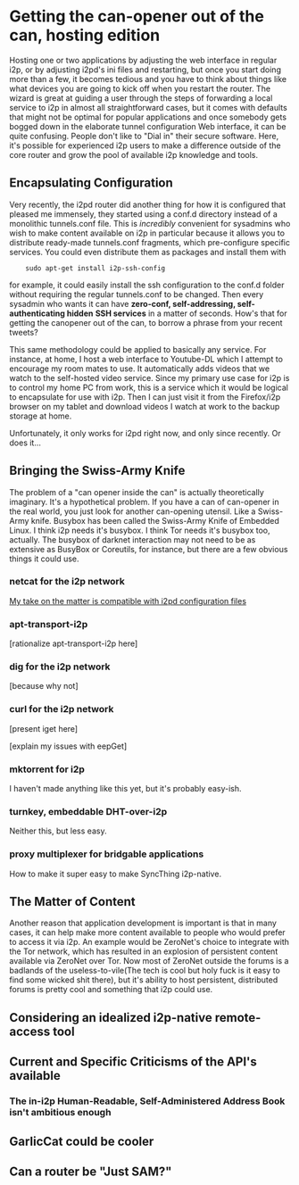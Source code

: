 Getting the can-opener out of the can, hosting edition
======================================================

Hosting one or two applications by adjusting the web interface in regular i2p,
or by adjusting i2pd's ini files and restarting, but once you start doing more
than a few, it becomes tedious and you have to think about things like what
devices you are going to kick off when you restart the router. The wizard is
great at guiding a user through the steps of forwarding a local service to i2p
in almost all straightforward cases, but it comes with defaults that might not
be optimal for popular applications and once somebody gets bogged down in the
elaborate tunnel configuration Web interface, it can be quite confusing. People
don't like to "Dial in" their secure software. Here, it's possible for
experienced i2p users to make a difference outside of the core router and grow
the pool of available i2p knowledge and tools.

Encapsulating Configuration
---------------------------

Very recently, the i2pd router did another thing for how it is configured that
pleased me immensely, they started using a conf.d directory instead of a
monolithic tunnels.conf file. This is *incredibly* convenient for sysadmins who
wish to make content available on i2p in particular because it allows you to
distribute ready-made tunnels.conf fragments, which pre-configure specific
services. You could even distribute them as packages and install them with

        sudo apt-get install i2p-ssh-config

for example, it could easily install the ssh configuration to the conf.d folder
without requiring the regular tunnels.conf to be changed. Then every sysadmin
who wants it can have **zero-conf, self-addressing, self-authenticating hidden**
**SSH services** in a matter of seconds. How's that for getting the canopener
out of the can, to borrow a phrase from your recent tweets?

This same methodology could be applied to basically any service. For instance,
at home, I host a web interface to Youtube-DL which I attempt to encourage my
room mates to use. It automatically adds videos that we watch to the self-hosted
video service. Since my primary use case for i2p is to control my home PC from
work, this is a service which it would be logical to encapsulate for use with
i2p. Then I can just visit it from the Firefox/i2p browser on my tablet and
download videos I watch at work to the backup storage at home.

Unfortunately, it only works for i2pd right now, and only since recently. Or
does it...

Bringing the Swiss-Army Knife
-----------------------------

The problem of a "can opener inside the can" is actually theoretically
imaginary. It's a hypothetical problem. If you have a can of can-opener in the
real world, you just look for another can-opening utensil. Like a Swiss-Army
knife. Busybox has been called the Swiss-Army Knife of Embedded Linux. I think
i2p needs it's busybox. I think Tor needs it's busybox too, actually. The
busybox of darknet interaction may not need to be as extensive as BusyBox or
Coreutils, for instance, but there are a few obvious things it could use.

### netcat for the i2p network

[My take on the matter is compatible with i2pd configuration files](https://github.com/eyedeekay/sam-forwarder)

### apt-transport-i2p

[rationalize apt-transport-i2p here]

### dig for the i2p network

[because why not]

### curl for the i2p network

[present iget here]

[explain my issues with eepGet]

### mktorrent for i2p

I haven't made anything like this yet, but it's probably easy-ish.

### turnkey, embeddable DHT-over-i2p

Neither this, but less easy.

### proxy multiplexer for bridgable applications

How to make it super easy to make SyncThing i2p-native.

The Matter of Content
---------------------

Another reason that application development is important is that in many cases,
it can help make more content available to people who would prefer to access it
via i2p. An example would be ZeroNet's choice to integrate with the Tor network,
which has resulted in an explosion of persistent content available via ZeroNet
over Tor. Now most of ZeroNet outside the forums is a badlands of the
useless-to-vile(The tech is cool but holy fuck is it easy to find some wicked
shit there), but it's ability to host persistent, distributed forums is pretty
cool and something that i2p could use.


Considering an idealized i2p-native remote-access tool
------------------------------------------------------


Current and Specific Criticisms of the API's available
------------------------------------------------------

### The in-i2p Human-Readable, Self-Administered Address Book isn't ambitious enough


###

GarlicCat could be cooler
-------------------------


Can a router be "Just SAM?"
---------------------------

